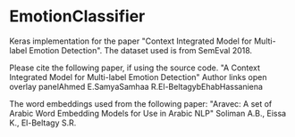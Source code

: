 # EmotionClassifier
Keras implementation for the paper "Context Integrated Model for Multi-label Emotion Detection".
The dataset used is from SemEval 2018.

Please cite the following paper, if using the source code.
"A Context Integrated Model for Multi-label Emotion Detection"
Author links open overlay panelAhmed E.SamyaSamhaa R.El-BeltagybEhabHassaniena

The word embeddings used from the following paper:
"Aravec: A set of Arabic Word Embedding Models for Use in Arabic NLP"
Soliman A.B., Eissa K., El-Beltagy S.R.
